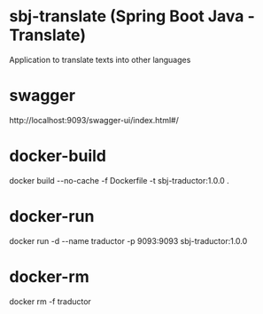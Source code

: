 # sbj-translate (Spring Boot Java - Translate)
Application to translate texts into other languages

# swagger
http://localhost:9093/swagger-ui/index.html#/

# docker-build
docker build --no-cache -f Dockerfile -t sbj-traductor:1.0.0 .

# docker-run
docker run -d --name traductor -p 9093:9093 sbj-traductor:1.0.0

# docker-rm
docker rm -f traductor
